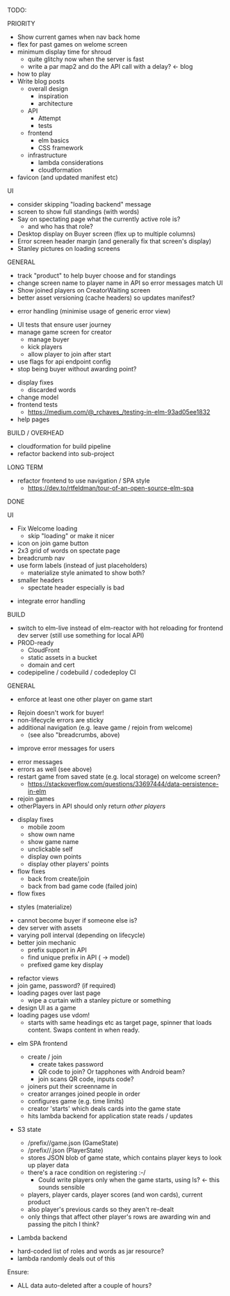 TODO:

PRIORITY
+ Show current games when nav back home
+ flex for past games on welome screen
+ minimum display time for shroud
  - quite glitchy now when the server is fast
  - write a par map2 and do the API call with a delay? <- blog
+ how to play
+ Write blog posts
  + overall design
    + inspiration
	+ architecture
  + API
    + Attempt
	+ tests
  + frontend
    + elm basics
	+ CSS framework
  + infrastructure
    + lambda considerations
	+ cloudformation
+ favicon (and updated manifest etc)

UI
+ consider skipping "loading backend" message
+ screen to show full standings (with words)
+ Say on spectating page what the currently active role is?
  + and who has that role?
+ Desktop display on Buyer screen (flex up to multiple columns)
+ Error screen header margin (and generally fix that screen's display)
+ Stanley pictures on loading screens

GENERAL
+ track "product" to help buyer choose and for standings
+ change screen name to player name in API so error messages match UI
+ Show joined players on CreatorWaiting screen
+ better asset versioning (cache headers) so updates manifest?
* error handling (minimise usage of generic error view)
+ UI tests that ensure user journey
+ manage game screen for creator
  - manage buyer
  - kick players
  - allow player to join after start
+ use flags for api endpoint config
+ stop being buyer without awarding point?
* display fixes
  + discarded words
* change model
* frontend tests
  * https://medium.com/@_rchaves_/testing-in-elm-93ad05ee1832
* help pages

BUILD / OVERHEAD
+ cloudformation for build pipeline
+ refactor backend into sub-project

LONG TERM
+ refactor frontend to use navigation / SPA style
  * https://dev.to/rtfeldman/tour-of-an-open-source-elm-spa


DONE

UI
- Fix Welcome loading
  - skip "loading" or make it nicer
- icon on join game button
- 2x3 grid of words on spectate page
- breadcrumb nav
- use form labels (instead of just placeholders)
  - materialize style animated to show both?
- smaller headers
  - spectate header especially is bad
+ integrate error handling

BUILD
- switch to elm-live instead of elm-reactor with hot reloading for frontend dev server (still use something for local API)
- PROD-ready
  - CloudFront
  - static assets in a bucket
  - domain and cert
- codepipeline / codebuild / codedeploy CI


GENERAL
+ enforce at least one other player on game start
- Rejoin doesn't work for buyer!
- non-lifecycle errors are sticky
- additional navigation (e.g. leave game / rejoin from welcome)
  * (see also "breadcrumbs, above)
* improve error messages for users
- error messages
- errors as well (see above)
- restart game from saved state (e.g. local storage) on welcome screen?
  * https://stackoverflow.com/questions/33697444/data-persistence-in-elm
- rejoin games
- otherPlayers in API should only return *other players*
* display fixes
  - mobile zoom
  - show own name
  - show game name
  - unclickable self
  - display own points
  - display other players' points
* flow fixes
  + back from create/join
  + back from bad game code (failed join)
* flow fixes
- styles (materialize)
* cannot become buyer if someone else is?
* dev server with assets
* varying poll interval (depending on lifecycle)
* better join mechanic
  + prefix support in API
  + find unique prefix in API ( -> model)
  + prefixed game key display
- refactor views
- join game, password? (if required)
- loading pages over last page
  - wipe a curtain with a stanley picture or something
- design UI as a game
- loading pages use vdom!
  - starts with same headings etc as target page, spinner that loads content. Swaps content in when ready.


* elm SPA frontend
  - create / join
    + create takes password
	+ QR code to join? Or tapphones with Android beam?
	+ join scans QR code, inputs code?
  - joiners put their screenname in
  - creator arranges joined people in order
  - configures game (e.g. time limits)
  - creator 'starts' which deals cards into the game state
  - hits lambda backend for application state reads / updates

* S3 state
  - /prefix/<gameid>/game.json (GameState)
  - /prefix/<gameid>/<playerkey>.json (PlayerState)
  - stores JSON blob of game state, which contains player keys to look up player data
  - there's a race condition on registering :-/
    + Could write players only when the game starts, using ls? <- this sounds sensible
  - players, player cards, player scores (and won cards), current product
  - also player's previous cards so they aren't re-dealt
  - only things that affect other player's rows are awarding win and passing the pitch I think?

* Lambda backend
 - hard-coded list of roles and words as jar resource?
 - lambda randomly deals out of this


Ensure:
* ALL data auto-deleted after a couple of hours?

